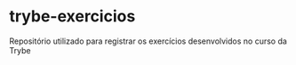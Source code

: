 # trybe-exercicios
Repositório utilizado para registrar os exercícios desenvolvidos no curso da Trybe
